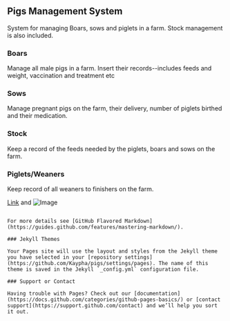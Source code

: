 ## Pigs Management System

System for managing Boars, sows and piglets in a farm.
Stock management is also included.


### Boars

Manage all male pigs in a farm.
Insert their records--includes feeds and weight, vaccination and treatment etc

### Sows
Manage pregnant pigs on the farm, their delivery, number of piglets birthed and their medication.

### Stock
Keep a record of the feeds needed by the piglets, boars and sows on the farm.

### Piglets/Weaners
Keep record of  all weaners to finishers on the farm.



[Link](url) and ![Image](src)
```

For more details see [GitHub Flavored Markdown](https://guides.github.com/features/mastering-markdown/).

### Jekyll Themes

Your Pages site will use the layout and styles from the Jekyll theme you have selected in your [repository settings](https://github.com/Kaypha/pigs/settings/pages). The name of this theme is saved in the Jekyll `_config.yml` configuration file.

### Support or Contact

Having trouble with Pages? Check out our [documentation](https://docs.github.com/categories/github-pages-basics/) or [contact support](https://support.github.com/contact) and we’ll help you sort it out.
